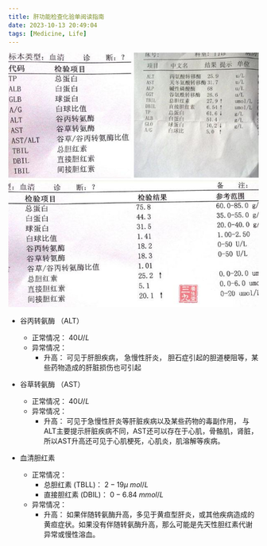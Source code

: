 ```yaml
---
title: 肝功能检查化验单阅读指南
date: 2023-10-13 20:49:04
tags: [Medicine, Life]
---
```


![](/img/肝功能检查化验单Demo.jpeg)

- 谷丙转氨酶 （ALT）
  - 正常情况： $40U / L$
  - 异常情况：
    - 升高： 可见于肝胆疾病， 急慢性肝炎， 胆石症引起的胆道梗阻等，某些药物造成的肝脏损伤也可引起

- 谷草转氨酶 （AST）
  - 正常情况： $40U / L$
  - 异常情况：
    - 升高： 可见于急慢性肝炎等肝脏疾病以及某些药物的毒副作用， 与ALT主要提示肝脏疾病不同，AST还可以存在于心肌，骨骼肌，肾脏，所以AST升高还可见于心肌梗死，心肌炎，肌溶解等疾病。

- 血清胆红素
  - 正常情况：
    - 总胆红素 (TBLL)： $2-19 \mu \> mol/L$
    - 直接胆红素 (DBIL)： $0-6.84 \> mmol/L$
  - 异常情况：
    - 升高： 如果伴随转氨酶升高，多见于黄疸型肝炎，或其他疾病造成的黄疸症状。如果没有伴随转氨酶升高，那么可能是先天性胆红素代谢异常或慢性溶血。
